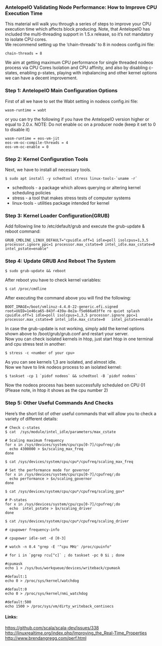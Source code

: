### AntelopeIO Validating Node Performance: How to Improve CPU Execution Time

This material will walk you through a series of steps to improve your CPU execution time which affects block producing.   Note, that AntelopeIO has included the multi-threading support in 1.5.x release, so it’s not mandatory to isolate CPU cores.   
We recommend setting up the ‘chain-threads’ to 8 in nodeos config.ini file:   
```  	
chain-threads = 8    
```  
We aim at getting maximum CPU performance for single threaded nodeos process via CPU Cores Isolation and CPU affinity, and also by disabling c-states, enabling p-states, playing with irqbalancing and other kernel options we can have a decent improvement.  
### Step 1: AntelopeIO Main Configuration Options  
First of all we have to set the Wabt setting in nodeos config.ini file:   
```  
wasm-runtime = wabt  
```  
or you can try the following if you have the AntelopeIO version higher or equal to 2.0.x.
NOTE: Do not enable oc on a producer node (keep it set to 0 to disable it)
```
wasm-runtime = eos-vm-jit  
eos-vm-oc-compile-threads = 4  
eos-vm-oc-enable = 0
```
### Step 2: Kernel Configuration Tools  
Next, we have to install all necessary tools.  
```
$ sudo apt install -y schedtool stress linux-tools-`uname -r`  
``` 
   * schedtools - a package which allows querying or altering kernel scheduling policies  
   * stress - a tool that makes stress tests of computer systems  
   * linux-tools - utilities package intended for kernel  

### Step 3: Kernel Loader Configuration(GRUB)  
Add following line to /etc/default/grub and execute the grub-update & reboot command:  
```  
GRUB_CMDLINE_LINUX_DEFAULT="cpuidle.off=1 idle=poll isolcpus=1,3,5 processor.ignore_ppc=1 processor.max_cstate=0 intel_idle.max_cstate=0 intel_pstate=enable"  
```  

### Step 4: Update GRUB And Reboot The System  
```  
$ sudo grub-update && reboot  
```  
After reboot you have to check kernel variables:  
```  
$ cat /proc/cmdline  
```  
After executing the command above you will find the following: 
```  
BOOT_IMAGE=/boot/vmlinuz-4.4.0-22-generic.efi.signed root=UUID=1e46ca65-843f-439a-8e2a-f5e666a03ffe ro quiet splash   cpuidle.off=1 idle=poll isolcpus=1,3,5 processor.ignore_ppc=1 processor.max_cstate=0 intel_idle.max_cstate=0   intel_pstate=enable  
```  
In case the grub-update is not working, simply add the kernel options shown above to /boot/grub/grub.conf and restart your server.  
Now you can check isolated kernels in htop, just start htop in one terminal and cpu stress test in another:  
```  
$ stress -c <number of your cpu>  
```  
As you can see kernels 1,3 are isolated, and almost idle.  
Now we have to link nodeos process to an isolated kernel:  
```  
$ taskset -cp 1 `pidof nodeos` && schedtool -B `pidof nodeos`  
```  
Now the nodeos process has been successfully scheduled on CPU 01 (Please note, in htop it shows as the cpu number 2)  

### Step 5: Other Useful Commands And Checks  
Here’s the short list of other useful commands that will allow you to check a variety of different details:  
```
# Check c-states  
$ cat  /sys/module/intel_idle/parameters/max_cstate  

# Scaling maximum frequency  
for x in /sys/devices/system/cpu/cpu[0-7]/cpufreq/;do   
  echo 4300000 > $x/scaling_max_freq  
done  

$ cat /sys/devices/system/cpu/cpu*/cpufreq/scaling_max_freq  

# Set the performance mode for governor  
for x in /sys/devices/system/cpu/cpu[0-7]/cpufreq/;do  
  echo performance > $x/scaling_governor  
done 

$ cat /sys/devices/system/cpu/cpu*/cpufreq/scaling_gov*  

# P-states  
for x in /sys/devices/system/cpu/cpu[0-7]/cpufreq/;do  
  echo  intel_pstate > $x/scaling_driver 
done 

$ cat /sys/devices/system/cpu/cpu*/cpufreq/scaling_driver  

# cpupower frequency-info  

# cpupower idle-set -d [0-3]  

# watch -n 0.4 "grep -E '^cpu MHz' /proc/cpuinfo"  

# for i in `pgrep rcu[^c]` ; do taskset -pc 0 $i ; done  

#cpumask  
echo 1 > /sys/bus/workqueue/devices/writeback/cpumask  

#default:1
echo 0 > /proc/sys/kernel/watchdog  

#default:0  
echo 0 > /proc/sys/kernel/nmi_watchdog  

#default:500  
echo 1500 > /proc/sys/vm/dirty_writeback_centisecs  
``` 
#### Links:   
https://github.com/scala/scala-dev/issues/338  
http://linuxrealtime.org/index.php/Improving_the_Real-Time_Properties  
http://www.brendangregg.com/perf.html  



